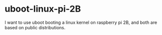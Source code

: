 # uboot-linux-pi-2B
I want to use uboot booting a linux kernel on raspberry pi 2B, and both are based on public distributions.
